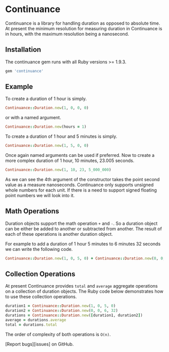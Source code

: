 Continuance
===========

Continuance is a library for handling duration as opposed to absolute time.
At present the minimum resolution for measuring duration in Continuance is in hours, with
the maximum resolution being a nanosecond.

## Installation

The continuance gem runs with all Ruby versions >= 1.9.3.

```ruby
gem 'continuance'
```

## Example

To create a duration of 1 hour is simply.

```ruby
Continuance::Duration.new(1, 0, 0, 0)
```

or with a named argument.

```ruby
Continuance::Duration.new(hours = 1)
```

To create a duration of 1 hour and 5 minutes is simply.

```ruby
Continuance::Duration.new(1, 5, 0, 0)
```

Once again named arguments can be used if preferred. Now to create a more complex duration of 1 hour, 10 minutes, 23.005 seconds.

```ruby
Continuance::Duration.new(1, 10, 23, 5_000_000)
```

As we can see the 4th argument of the constructor takes the point second value as a measure nanoseconds. Continuance only supports unsigned whole numbers for each unit. If there is a need to support signed floating point numbers we will look into it.

## Math Operations

Duration objects support the math operation `+` and `-`. So a duration object can be either be added to another or subtracted from another. The result of each of these operations is another duration object.

For example to add a duration of 1 hour 5 minutes to 6 minutes 32 seconds we can write the following code.

 ```ruby
Continuance::Duration.new(1, 0, 5, 0) + Continuance::Duration.new(0, 0, 6, 32)
```

## Collection Operations

At present Continuance provides `total` and `average` aggregate operations on a collection of duration objects. The Ruby code below demonstrates how to use these collection operations.

 ```ruby
duration1 = Continuance::Duration.new(1, 0, 5, 0)
duration2 = Continuance::Duration.new(0, 0, 6, 32)
durations = Continuance::Duration.new([duration1, duration2])
average = durations.average
total = durations.total
```

The order of complexity of both operations is `O(n)`.

[Report bugs][issues] on GitHub.